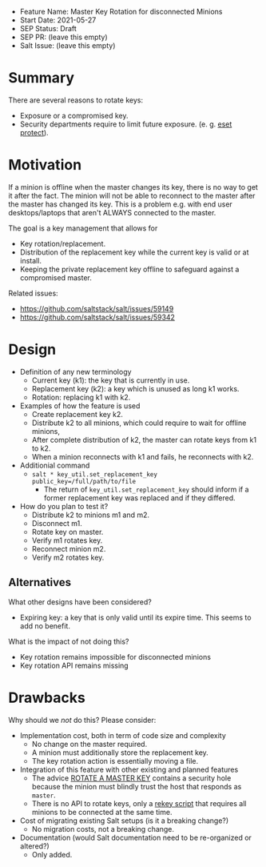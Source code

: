 - Feature Name: Master Key Rotation for disconnected Minions
- Start Date: 2021-05-27
- SEP Status: Draft
- SEP PR: (leave this empty)
- Salt Issue: (leave this empty)

# Summary
[summary]: #summary

There are several reasons to rotate keys:
- Exposure or a compromised key.
- Security departments require to limit future exposure. (e. g. [eset protect](https://help.eset.com/protect_admin/80/en-US/certificate_replacement.html)).


# Motivation
[motivation]: #motivation

If a minion is offline when the master changes its key, there is no way to get it after the fact. The minion will not be able to reconnect to the master after the master has changed its key. This is a problem e.g. with end user desktops/laptops that aren't ALWAYS connected to the master.

The goal is a key management that allows for
- Key rotation/replacement.
- Distribution of the replacement key while the current key is valid or at install.
- Keeping the private replacement key offline to safeguard against a compromised master.


Related issues:
- https://github.com/saltstack/salt/issues/59149
- https://github.com/saltstack/salt/issues/59342


# Design
[design]: #detailed-design

- Definition of any new terminology
  - Current key (k1): the key that is currently in use.
  - Replacement key (k2): a key which is unused as long k1 works.
  - Rotation: replacing k1 with k2.
- Examples of how the feature is used
  - Create replacement key k2.
  - Distribute k2 to all minions, which could require to wait for offline minions,
  - After complete distribution of k2, the master can rotate keys from k1 to k2.
  - When a minion reconnects with k1 and fails, he reconnects with k2.
- Additionial command
  - `salt * key_util.set_replacement_key public_key=/full/path/to/file`
    - The return of `key_util.set_replacement_key` should inform if a former replacement key was replaced and if they differed.
- How do you plan to test it?
  - Distribute k2 to minions m1 and m2.
  - Disconnect m1.
  - Rotate key on master.
  - Verify m1 rotates key.
  - Reconnect minion m2.
  - Verify m2 rotates key.


## Alternatives
[alternatives]: #alternatives

What other designs have been considered?
  - Expiring key: a key that is only valid until its expire time. This seems to add no benefit.

What is the impact of not doing this?
- Key rotation remains impossible for disconnected minions
- Key rotation API remains missing


# Drawbacks
[drawbacks]: #drawbacks

Why should we *not* do this? Please consider:

- Implementation cost, both in term of code size and complexity
  - No change on the master required.
  - A minion must additionally store the replacement key.
  - The key rotation action is essentially moving a file.
- Integration of this feature with other existing and planned features
  - The advice [ROTATE A MASTER KEY](https://docs.saltproject.io/en/latest/topics/hardening.html#rotate-a-master-key) contains a security hole because the minion must blindly trust the host that responds as `master`.
  - There is no API to rotate keys, only a [rekey script](https://github.com/dwoz/salt-rekey/) that requires all minions to be connected at the same time.
- Cost of migrating existing Salt setups (is it a breaking change?)
  - No migration costs, not a breaking change.
- Documentation (would Salt documentation need to be re-organized or altered?)
  - Only added.
